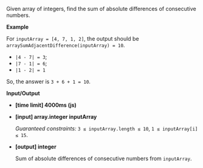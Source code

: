 ﻿Given array of integers, find the sum of absolute differences of consecutive numbers.

**Example**

For `inputArray = [4, 7, 1, 2]`, the output should be
`arraySumAdjacentDifference(inputArray) = 10`.

*   `|4 - 7| = 3`;
*   `|7 - 1| = 6`;
*   `|1 - 2| = 1`

So, the answer is `3 + 6 + 1 = 10`.

**Input/Output**

*   **[time limit] 4000ms (js)**

*   **[input] array.integer inputArray**

    _Guaranteed constraints:_
    `3 ≤ inputArray.length ≤ 10`,
    `1 ≤ inputArray[i] ≤ 15`.

*   **[output] integer**

    Sum of absolute differences of consecutive numbers from `inputArray`.